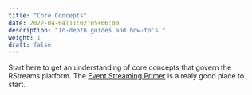 ```yaml
---
title: "Core Concepts"
date: 2022-04-04T11:02:05+06:00
description: "In-depth guides and how-to's."
weight: 1
draft: false
---
```


Start here to get an understanding of core concepts that govern the RStreams platform.  The [Event Streaming Primer](event-streaming-primer) is a realy good place to start.